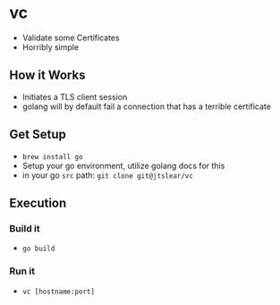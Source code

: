 # vc
* Validate some Certificates
* Horribly simple

## How it Works
* Initiates a TLS client session
* golang will by default fail a connection that has a terrible certificate

## Get Setup
* `brew install go`
* Setup your go environment, utilize golang docs for this
* in your go `src` path: `git clone git@jtslear/vc`

## Execution
### Build it
* `go build`

### Run it
* `vc [hostname:port]`
